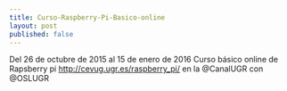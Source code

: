 ```yaml
---
title: Curso-Raspberry-Pi-Basico-online
layout: post
published: false
---
```


Del  26 de octubre de 2015 al 15 de enero de 2016 Curso básico online de Rapsberry pi http://cevug.ugr.es/raspberry_pi/ en la @CanalUGR con @OSLUGR 